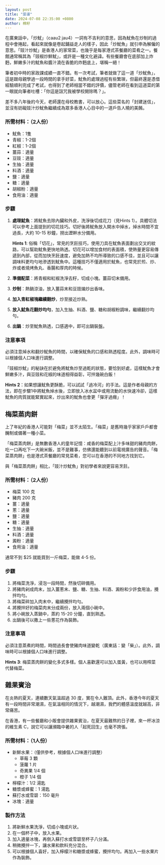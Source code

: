 ```yaml
---
layout: post
title: "菜谱"
date: 2024-07-08 22:35:00 +0800
author: 棉籽
---
```


在廣東話中，「炒魷」（caau2 jau4）一詞有不吉利的意思，因為魷魚在炒制的過程中會捲起，看起來就像是卷起鋪益走人的樣子，因此「炒魷魚」就引申為解僱的意思。「豉汁炒魷」是香港人的家常菜，也幾乎是每家港式茶餐廳的菜肴之一。餐館通常稱其為「豉椒炒鮮魷」，或許是一種文化避諱。有些餐廳會在底部加上炸麪，鮮嫩多汁的魷魚和醬汁澆在香脆的炸麪底上，堪稱一絕！

筆者初中時的家政課成績一直不錯。有一次考試，筆者就做了這一道「炒魷魚」，這是跟母親學過一段時間的拿手好菜，魷魚的處理過程有些繁瑣，但最終還是憑借經驗順利完成了考試，也得到了老師相當不錯的評價，儘管老師在看到這道菜的第一眼就向筆者吐槽：「你這是詛咒我被學校開除嗎？」。

差不多八年後的今天，老師還在母校教書，可以放心。這些菜名的「封建迷信」，並沒有妨礙豉汁炒魷魚繼續成為眾多香港人心目中的一道戶告人曉的美餚。

### 所需材料：（2人份）

- 魷魚：1隻 
- 青椒：1-2個 
- 紅椒：1-2個
- 薑蒜：適量
- 豆豉：適量
- 生抽：適量
- 料酒：適量
- 鹽：適量
- 糖：適量
- 胡椒粉：適量
- 食用油：適量

### 步驟

1. **處理魷魚**：將魷魚去除內臟和外皮，洗淨後切成花刀（見Hints 1）。具體切法可以參考上面提到的切花技巧。切好後將魷魚放入開水中焯水，焯水時間不宜過長，大約 10-15 秒鐘，撈出瀝幹水分備用。

    **Hints 1**: 俗稱「切花」，常見的烹飪技巧，使用刀具在魷魚表面劃出交叉的紋路，可以幫助魷魚更快地熟透。切花可以增加食材的表面積，使熱量更容易傳遞到內部，從而加快烹飪速度，避免加熱不均所導致的口感不佳，並且可以讓調味料更均勻地滲透到魷魚中。這種技巧不僅適用於魷魚，也常見於煎、炒、炸或者燒烤魚丸、香腸和厚肉的時候。

2. **準備配菜**：將青椒和紅椒洗淨去籽，切成小塊。薑蒜切末備用。
3. **炒制**：熱鍋涼油，放入薑蒜末和豆豉煸炒出香味。
4. **加入青紅椒塊繼續翻炒**，炒至接近炒熟。
5. **放入魷魚花翻炒均勻**，加入生抽、料酒、鹽、糖和胡椒粉調味，繼續翻炒均勻。
6. **出鍋**：炒至魷魚熟透，口感適中，即可出鍋裝盤。

### 注意事項

必須注意焯水和翻炒魷魚的時間，以確保魷魚的口感和熟透程度。此外，調味時可以根據個人口味進行調整。

「豉椒炒魷」的秘訣在於避免將魷魚炒至過乾的狀態，要恰到好處，這樣魷魚才會鮮嫩多汁，與豆豉和花椒的味道相得益彰，可拌幾碗白飯！

**Hints 2**：如果想讓魷魚更酥脆，可以試試「過冷河」的手法。這是作者母親的方法，即在步驟1中將魷魚焯水後，立即放入冰水盆中或用流動的水快速冷卻，這樣魷魚的肉質就能緊實起來，炒出來的魷魚也會更「彈牙過癮」！

## 梅菜蒸肉餅

上了年紀的香港人可能對「梅菜」並不太陌生。「梅菜」是舊時幾乎家家戶戶都會醃制或備著一種小菜。

「梅菜蒸肉餅」是無數香港人的童年記憶：咸香的梅菜配上汁多味甜的豬肉肉餅，吃一口再吃下一大碗米飯，並不是難事，仿佛還能聽到以前電視廣告的聲音。「梅菜蒸肉餅」也是港式茶餐廳的常見菜肴，您可以在香港的不同地方找到它。

與「梅菜蒸肉餅」相比，「豉汁炒魷魚」對初學者來說更容易烹飪。

### 所需材料：（2人份）

- 梅菜 100 克
- 豬肉 200 克
- 薑：適量
- 蔥：適量
- 鹽：適量
- 糖：適量
- 生抽：適量
- 料酒：適量
- 澱粉：適量
- 食用油：適量

通常不到 $25 就能買到一斤梅菜，能做 4-5 份。

### 步驟

1. 將梅菜洗淨，浸泡一段時間，然後切碎備用。
2. 將豬肉剁成肉末，加入薑蔥末、鹽、糖、生抽、料酒、澱粉和少許食用油，攪拌均勻。
3. 將梅菜碎加入肉末中，繼續攪拌均勻。
4. 將攪拌好的梅菜肉末分成兩份，放入兩個小碗中。
5. 將小碗放入蒸鍋中，蒸約 15-20 分鐘，直到熟透。
6. 出鍋後可以撒上一些蔥花作為裝飾。

### 注意事項

必須注意蒸煮的時間，時間過長會使豬肉味道變乾（廣東話：變「柴」）。此外，調味時可以根據個人口味進行調整。

**Hints 3**: 梅菜蒸肉餅的變化多式多樣。個人喜歡還可以加入蛋黃，也可以用榨菜代替梅菜。

## 雜果賓治

在炎熱的夏天，連續數天氣溫超過 30 度，實在令人難頂。此外，香港今年的夏天有一段時間非常潮濕，在氣溫相同的情況下，越潮濕，我們的體感溫度就越高，非常痛苦。

在香港，有一些餐廳和小販會提供雜果賓治，在夏天最難熬的日子裡，來一杯冰涼的維生素 C，說它可以讓瀕臨中暑的人「起死回生」也毫不誇張。

### 所需材料：（1人份）

- 新鮮水果：（僅供參考，根據個人口味進行調整）
  - 草莓 3 顆
  - 菠蘿 1 片
  - 奇異果 1/4 個
  - 橙子 1/4 個
- 檸檬汁：1/2 湯匙
- 糖漿或蜂蜜：1 湯匙
- 蘇打水或雪碧：150 毫升
- 冰塊：適量

### 製作方法

1. 將新鮮水果洗淨，切成小塊或片狀。
2. 在一個杯子中，放入水果。
3. 加入適量冰塊，再倒入蘇打水或雪碧至杯子八分滿。
4. 稍微攪拌一下，讓水果和飲料充分混合。
5. 可以根據個人喜好，加入檸檬汁和糖漿或蜂蜜，攪拌均勻。再加入一些水果片作為裝飾。
